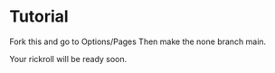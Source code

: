 # Tutorial
Fork this and go to Options/Pages
Then make the none branch main.

Your rickroll will be ready soon.
